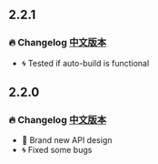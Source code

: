 ## 2.2.1

### 🔥 Changelog [中文版本](./CHANGELOG.md)
* 🌀 Tested if auto-build is functional

## 2.2.0

### 🔥 Changelog [中文版本](./CHANGELOG.md)
* 🌈 Brand new API design
* 🌀 Fixed some bugs
